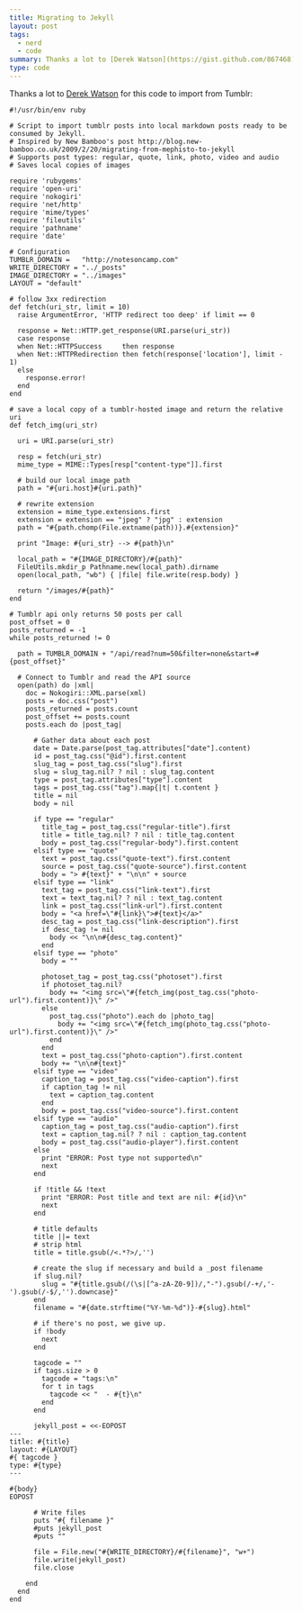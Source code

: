 ```yaml
---
title: Migrating to Jekyll
layout: post
tags:
  - nerd
  - code
summary: Thanks a lot to [Derek Watson](https://gist.github.com/867468) for this code to import from Tumblr.
type: code
---
```


Thanks a lot to [Derek Watson](https://gist.github.com/867468) for this code to import from Tumblr:

    #!/usr/bin/env ruby
    
    # Script to import tumblr posts into local markdown posts ready to be consumed by Jekyll.
    # Inspired by New Bamboo's post http://blog.new-bamboo.co.uk/2009/2/20/migrating-from-mephisto-to-jekyll
    # Supports post types: regular, quote, link, photo, video and audio
    # Saves local copies of images
    
    require 'rubygems'
    require 'open-uri'
    require 'nokogiri'
    require 'net/http'
    require 'mime/types'
    require 'fileutils'
    require 'pathname'
    require 'date'
    
    # Configuration
    TUMBLR_DOMAIN =   "http://notesoncamp.com"
    WRITE_DIRECTORY = "../_posts"
    IMAGE_DIRECTORY = "../images"
    LAYOUT = "default"
    
    # follow 3xx redirection
    def fetch(uri_str, limit = 10)
      raise ArgumentError, 'HTTP redirect too deep' if limit == 0
    
      response = Net::HTTP.get_response(URI.parse(uri_str))
      case response
      when Net::HTTPSuccess     then response
      when Net::HTTPRedirection then fetch(response['location'], limit - 1)
      else
        response.error!
      end
    end
    
    # save a local copy of a tumblr-hosted image and return the relative uri
    def fetch_img(uri_str) 
    
      uri = URI.parse(uri_str)
    
      resp = fetch(uri_str)
      mime_type = MIME::Types[resp["content-type"]].first
    
      # build our local image path
      path = "#{uri.host}#{uri.path}"
    
      # rewrite extension
      extension = mime_type.extensions.first
      extension = extension == "jpeg" ? "jpg" : extension
      path = "#{path.chomp(File.extname(path))}.#{extension}"
    
      print "Image: #{uri_str} --> #{path}\n"
    
      local_path = "#{IMAGE_DIRECTORY}/#{path}"
      FileUtils.mkdir_p Pathname.new(local_path).dirname
      open(local_path, "wb") { |file| file.write(resp.body) }
    
      return "/images/#{path}"
    end
    
    # Tumblr api only returns 50 posts per call
    post_offset = 0
    posts_returned = -1
    while posts_returned != 0
    
      path = TUMBLR_DOMAIN + "/api/read?num=50&filter=none&start=#{post_offset}"
    
      # Connect to Tumblr and read the API source
      open(path) do |xml|
        doc = Nokogiri::XML.parse(xml)
        posts = doc.css("post")
        posts_returned = posts.count
        post_offset += posts.count
        posts.each do |post_tag|
    
          # Gather data about each post 
          date = Date.parse(post_tag.attributes["date"].content)
          id = post_tag.css("@id").first.content
          slug_tag = post_tag.css("slug").first
          slug = slug_tag.nil? ? nil : slug_tag.content
          type = post_tag.attributes["type"].content
          tags = post_tag.css("tag").map{|t| t.content }
          title = nil
          body = nil
    
          if type == "regular"    
            title_tag = post_tag.css("regular-title").first
            title = title_tag.nil? ? nil : title_tag.content
            body = post_tag.css("regular-body").first.content
          elsif type == "quote"    
            text = post_tag.css("quote-text").first.content
            source = post_tag.css("quote-source").first.content
            body = "> #{text}" + "\n\n" + source
          elsif type == "link"
            text_tag = post_tag.css("link-text").first
            text = text_tag.nil? ? nil : text_tag.content
            link = post_tag.css("link-url").first.content
            body = "<a href=\"#{link}\">#{text}</a>"
            desc_tag = post_tag.css("link-description").first
            if desc_tag != nil
              body << "\n\n#{desc_tag.content}"
            end
          elsif type == "photo"
            body = ""  
    
            photoset_tag = post_tag.css("photoset").first
            if photoset_tag.nil?
              body += "<img src=\"#{fetch_img(post_tag.css("photo-url").first.content)}\" />"
            else
              post_tag.css("photo").each do |photo_tag|
                body += "<img src=\"#{fetch_img(photo_tag.css("photo-url").first.content)}\" />"
              end
            end
            text = post_tag.css("photo-caption").first.content
            body += "\n\n#{text}" 
          elsif type == "video"
            caption_tag = post_tag.css("video-caption").first 
            if caption_tag != nil
              text = caption_tag.content
            end
            body = post_tag.css("video-source").first.content
          elsif type == "audio"
            caption_tag = post_tag.css("audio-caption").first 
            text = caption_tag.nil? ? nil : caption_tag.content
            body = post_tag.css("audio-player").first.content
          else
            print "ERROR: Post type not supported\n"
            next
          end
    
          if !title && !text
            print "ERROR: Post title and text are nil: #{id}\n"
            next
          end
    
          # title defaults
          title ||= text
          # strip html
          title = title.gsub(/<.*?>/,'') 
    
          # create the slug if necessary and build a _post filename
          if slug.nil? 
            slug = "#{title.gsub(/(\s|[^a-zA-Z0-9])/,"-").gsub(/-+/,'-').gsub(/-$/,'').downcase}"
          end
          filename = "#{date.strftime("%Y-%m-%d")}-#{slug}.html"
    
          # if there's no post, we give up.
          if !body
            next
          end
    
          tagcode = ""
          if tags.size > 0
            tagcode = "tags:\n"
            for t in tags
              tagcode << "  - #{t}\n"
            end
          end
    
          jekyll_post = <<-EOPOST
    ---
    title: #{title}
    layout: #{LAYOUT}
    #{ tagcode }
    type: #{type}
    ---
    
    #{body}
    EOPOST
    
          # Write files
          puts "#{ filename }"
          #puts jekyll_post
          #puts ""
    
          file = File.new("#{WRITE_DIRECTORY}/#{filename}", "w+")
          file.write(jekyll_post)
          file.close
    
        end
      end
    end
